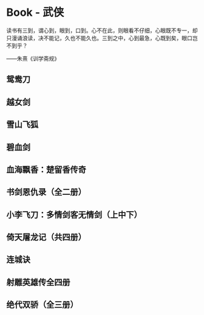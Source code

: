 # Book - 武侠

读书有三到，谓心到，眼到，口到。心不在此，则眼看不仔细，心眼既不专一，却只漫诵浪读，决不能记，久也不能久也。三到之中，心到最急，心既到矣，眼口岂不到乎？

——朱熹《训学斋规》

## 鸳鸯刀
## 越女剑
## 雪山飞狐
## 碧血剑
## 血海飘香：楚留香传奇
## 书剑恩仇录（全二册）
## 小李飞刀：多情剑客无情剑（上中下）
## 倚天屠龙记（共四册）
## 连城诀
## 射雕英雄传全四册
## 绝代双骄（全三册）
